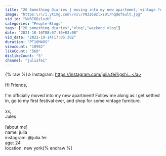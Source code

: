 ```yaml
---
title: "20 Something Diaries | moving into my new apartment, vintage furniture shopping, first time at ezoo"
image: "https:\/\/i.ytimg.com\/vi\/VN3I6BzlxzU\/hqdefault.jpg"
vid_id: "VN3I6BzlxzU"
categories: "People-Blogs"
tags: ["20 something diaries","vlog","weekend vlog"]
date: "2021-10-16T08:07:16+03:00"
vid_date: "2021-10-14T17:05:30Z"
duration: "PT10M40S"
viewcount: "10962"
likeCount: "560"
dislikeCount: "5"
channel: "juliafei"
---
```

{% raw %}✰ Instagram: <a rel="nofollow" target="blank" href="https://instagram.com/julia.fei?igshi...">https://instagram.com/julia.fei?igshi...</a><br /><br />Hi Friends, <br /><br />I'm officially moved into my new apartment! Follow me along as I get settled in, go to my first festival ever, and shop for some vintage furniture. <br /><br />xx,<br />Jules<br /><br />[about me] <br />name: julia<br />instagram: @julia.fei<br />age: 24<br />location: new york{% endraw %}
